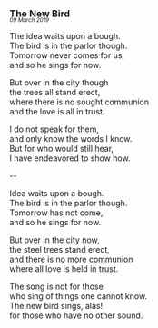 ### The New Bird
<p style="margin:0; margin-top: -1.25rem">
  <em>
    <small><small>09 March 2019</small></small>
  </em>
</p>

The idea waits upon a bough.  
The bird is in the parlor though.  
Tomorrow never comes for us,  
and so he sings for now.

But over in the city though  
the trees all stand erect,  
where there is no sought communion  
and the love is all in trust.

I do not speak for them,  
and only know the words I know.  
But for who would still hear,  
I have endeavored to show how.

--

Idea waits upon a bough.  
The bird is in the parlor though.  
Tomorrow has not come,  
and so he sings for now.

But over in the city now,  
the steel trees stand erect,  
and there is no more communion  
where all love is held in trust.

The song is not for those  
who sing of things one cannot know.  
The new bird sings, alas!  
for those who have no other sound.
